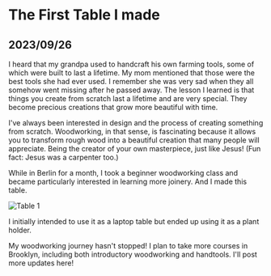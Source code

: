 # The First Table I made
## 2023/09/26

I heard that my grandpa used to handcraft his own farming tools, some of which were built to last a lifetime. My mom mentioned that those were the best tools she had ever used. I remember she was very sad when they all somehow went missing after he passed away. The lesson I learned is that things you create from scratch last a lifetime and are very special. They become precious creations that grow more beautiful with time.

I've always been interested in design and the process of creating something from scratch. Woodworking, in that sense, is fascinating because it allows you to transform rough wood into a beautiful creation that many people will appreciate. Being the creator of your own masterpiece, just like Jesus! (Fun fact: Jesus was a carpenter too.)

While in Berlin for a month, I took a beginner woodworking class and became particularly interested in learning more joinery. And I made this table.

![Table 1](https://github.com/jinnycho/jinnycho.github.io/blob/main/src/assets/photos/my_first_table_1.png?raw=true)

I initially intended to use it as a laptop table but ended up using it as a plant holder.

My woodworking journey hasn't stopped! I plan to take more courses in Brooklyn, including both introductory woodworking and handtools. I'll post more updates here!
